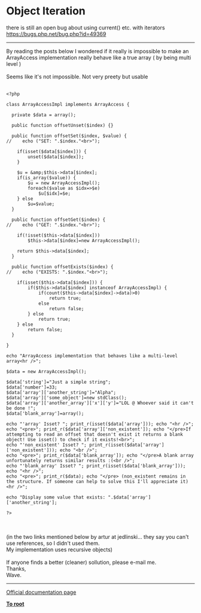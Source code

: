 # Object Iteration



there is still an open bug about using current() etc. with iterators<br>https://bugs.php.net/bug.php?id=49369  

---

By reading the posts below I wondered if it really is impossible to make an ArrayAccess implementation really behave like a true array ( by being multi level )<br><br>Seems like it&apos;s not impossible. Not very preety but usable<br><br>

```
<?php

class ArrayAccessImpl implements ArrayAccess {

  private $data = array();

  public function offsetUnset($index) {}

  public function offsetSet($index, $value) {
//    echo ("SET: ".$index."<br>");
    
    if(isset($data[$index])) {
        unset($data[$index]);
    }
    
    $u = &amp;$this->data[$index];
    if(is_array($value)) {
        $u = new ArrayAccessImpl();
        foreach($value as $idx=>$e)
            $u[$idx]=$e;
    } else
        $u=$value;
  }

  public function offsetGet($index) {
//    echo ("GET: ".$index."<br>");

    if(!isset($this->data[$index]))
        $this->data[$index]=new ArrayAccessImpl();
    
    return $this->data[$index];
  }

  public function offsetExists($index) {
//    echo ("EXISTS: ".$index."<br>");
    
    if(isset($this->data[$index])) {
        if($this->data[$index] instanceof ArrayAccessImpl) {
            if(count($this->data[$index]->data)>0)
                return true;
            else
                return false;
        } else
            return true;
    } else
        return false;
  }

}

echo "ArrayAccess implementation that behaves like a multi-level array<hr />";

$data = new ArrayAccessImpl();

$data['string']="Just a simple string";
$data['number']=33;
$data['array']['another_string']="Alpha";
$data['array']['some_object']=new stdClass();
$data['array']['another_array']['x']['y']="LOL @ Whoever said it can't be done !";
$data['blank_array']=array();

echo "'array' Isset? "; print_r(isset($data['array'])); echo "<hr />";
echo "<pre>"; print_r($data['array']['non_existent']); echo "</pre>If attempting to read an offset that doesn't exist it returns a blank object! Use isset() to check if it exists!<br>";
echo "'non_existent' Isset? "; print_r(isset($data['array']['non_existent'])); echo "<br />";
echo "<pre>"; print_r($data['blank_array']); echo "</pre>A blank array unfortunately returns similar results :(<br />";
echo "'blank_array' Isset? "; print_r(isset($data['blank_array'])); echo "<hr />";
echo "<pre>"; print_r($data); echo "</pre> (non_existent remains in the structure. If someone can help to solve this I'll appreciate it)<hr />";

echo "Display some value that exists: ".$data['array']['another_string'];

?>
```
<br><br>(in the two links mentioned below by artur at jedlinski... they say you can&apos;t use references, so I didn&apos;t used them.<br>My implementation uses recursive objects)<br><br>If anyone finds a better (cleaner) sollution, please e-mail me.<br>Thanks,<br>Wave.  

---

[Official documentation page](https://www.php.net/manual/en/language.oop5.iterations.php)

**[To root](/README.md)**